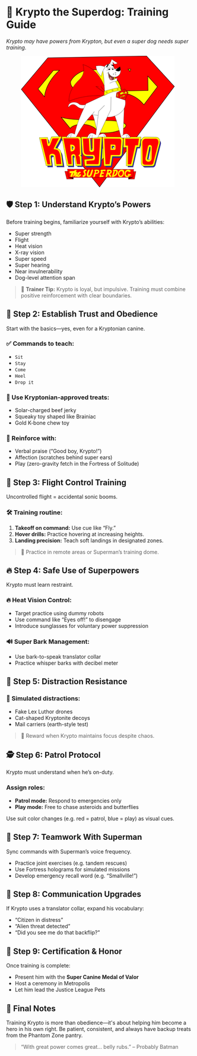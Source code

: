 # 🦴 Krypto the Superdog: Training Guide

_Krypto may have powers from Krypton, but even a super dog needs super training._

<figure><img src="../.gitbook/assets/krypto_the_superdog_.png" alt=""><figcaption></figcaption></figure>

## 🛡️ Step 1: Understand Krypto’s Powers

Before training begins, familiarize yourself with Krypto’s abilities:

* Super strength
* Flight
* Heat vision
* X-ray vision
* Super speed
* Super hearing
* Near invulnerability
* Dog-level attention span

> 📝 **Trainer Tip:** Krypto is loyal, but impulsive. Training must combine positive reinforcement with clear boundaries.

## 🎯 Step 2: Establish Trust and Obedience

Start with the basics—yes, even for a Kryptonian canine.

### ✅ Commands to teach:

* `Sit`
* `Stay`
* `Come`
* `Heel`
* `Drop it`

### 🦴 Use Kryptonian-approved treats:

* Solar-charged beef jerky
* Squeaky toy shaped like Brainiac
* Gold K-bone chew toy

### 📢 Reinforce with:

* Verbal praise (“Good boy, Krypto!”)
* Affection (scratches behind super ears)
* Play (zero-gravity fetch in the Fortress of Solitude)

## 🚀 Step 3: Flight Control Training

Uncontrolled flight = accidental sonic booms.

### 🛠️ Training routine:

1. **Takeoff on command:** Use cue like “Fly.”
2. **Hover drills:** Practice hovering at increasing heights.
3. **Landing precision:** Teach soft landings in designated zones.

> 🔄 Practice in remote areas or Superman’s training dome.

## 🔥 Step 4: Safe Use of Superpowers

Krypto must learn restraint.

### 🔥 Heat Vision Control:

* Target practice using dummy robots
* Use command like “Eyes off!” to disengage
* Introduce sunglasses for voluntary power suppression

### 🔊 Super Bark Management:

* Use bark-to-speak translator collar
* Practice whisper barks with decibel meter

## 🧠 Step 5: Distraction Resistance

### 🧪 Simulated distractions:

* Fake Lex Luthor drones
* Cat-shaped Kryptonite decoys
* Mail carriers (earth-style test)

> 🎯 Reward when Krypto maintains focus despite chaos.

## 🕵️ Step 6: Patrol Protocol

Krypto must understand when he’s on-duty.

### Assign roles:

* **Patrol mode:** Respond to emergencies only
* **Play mode:** Free to chase asteroids and butterflies

Use suit color changes (e.g. red = patrol, blue = play) as visual cues.

## 💼 Step 7: Teamwork With Superman

Sync commands with Superman’s voice frequency.

* Practice joint exercises (e.g. tandem rescues)
* Use Fortress holograms for simulated missions
* Develop emergency recall word (e.g. “Smallville!”)

## 💬 Step 8: Communication Upgrades

If Krypto uses a translator collar, expand his vocabulary:

* “Citizen in distress”
* “Alien threat detected”
* “Did you see me do that backflip?”

## 🏅 Step 9: Certification & Honor

Once training is complete:

* Present him with the **Super Canine Medal of Valor**
* Host a ceremony in Metropolis
* Let him lead the Justice League Pets

## 🐾 Final Notes

Training Krypto is more than obedience—it's about helping him become a hero in his own right. Be patient, consistent, and always have backup treats from the Phantom Zone pantry.

> “With great power comes great… belly rubs.” – Probably Batman
